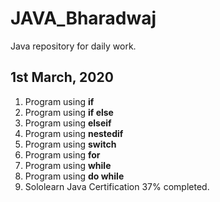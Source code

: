 # JAVA_Bharadwaj
Java repository for daily work.

<h2>1st March, 2020</h2>
<ol>
  <li>Program using <b>if</b></li>
  <li>Program using <b>if else</b></li>
  <li>Program using <b>elseif</b></li>
  <li>Program using <b>nestedif</b></li>
  <li>Program using <b>switch</b></li>
  <li>Program using <b>for</b></li>
  <li>Program using <b>while</b></li>
  <li>Program using <b>do while</b></li>
  <li>Sololearn Java Certification 37% completed.</li>
</ol>
